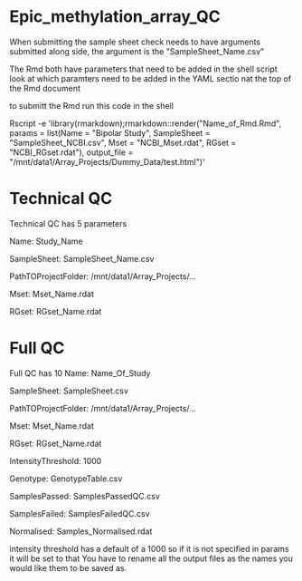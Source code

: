 # Epic_methylation_array_QC


When submitting the sample sheet check needs to have arguments submitted along side, the argument is the "SampleSheet_Name.csv"

The Rmd both have parameters that need to be added in the shell script
look at which paramters need to be added in the YAML sectio nat the top of the Rmd document

to submitt the Rmd run this code in the shell

Rscript -e 'library(rmarkdown);rmarkdown::render("Name_of_Rmd.Rmd", params = list(Name = "Bipolar Study", SampleSheet = "SampleSheet_NCBI.csv", Mset = "NCBI_Mset.rdat", RGset = "NCBI_RGset.rdat"), output_file = "/mnt/data1/Array_Projects/Dummy_Data/test.html")'

# Technical QC
Technical QC has 5 parameters 

Name: Study_Name

SampleSheet: SampleSheet_Name.csv

PathTOProjectFolder: /mnt/data1/Array_Projects/...

Mset: Mset_Name.rdat

RGset: RGset_Name.rdat
  
  # Full QC
  Full QC has 10
  Name: Name_Of_Study
  
  SampleSheet: SampleSheet.csv
  
  PathTOProjectFolder: /mnt/data1/Array_Projects/...
  
  Mset: Mset_Name.rdat 
  
  RGset: RGset_Name.rdat
  
  IntensityThreshold: 1000
  
  Genotype: GenotypeTable.csv
  
  SamplesPassed: SamplesPassedQC.csv
  
  SamplesFailed: SamplesFailedQC.csv
  
  Normalised: Samples_Normalised.rdat
  
  intensity threshold has a default of a 1000 so if it is not specified in params it will be set to that
  You have to rename all the output files as the names you would like them to be saved as. 
